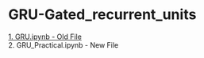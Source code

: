 # GRU-Gated_recurrent_units

<a href = "">1. GRU.ipynb - Old File </a> <br>
<a>2. GRU_Practical.ipynb - New File
